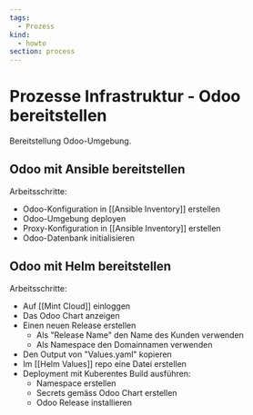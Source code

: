 ```yaml
---
tags:
  - Prozess
kind:
  - howto
section: process
---
```


# Prozesse Infrastruktur - Odoo bereitstellen

Bereitstellung Odoo-Umgebung.

## Odoo mit Ansible bereitstellen

Arbeitsschritte:

- Odoo-Konfiguration in [[Ansible Inventory]] erstellen
- Odoo-Umgebung deployen
- Proxy-Konfiguration in [[Ansible Inventory]] erstellen
- Odoo-Datenbank initialisieren

## Odoo mit Helm bereitstellen

Arbeitsschritte:

* Auf [[Mint Cloud]] einloggen
* Das Odoo Chart anzeigen
* Einen neuen Release erstellen
	* Als "Release Name" den Name des Kunden verwenden
	* Als Namespace den Domainnamen verwenden
* Den Output von "Values.yaml" kopieren
* Im [[Helm Values]] repo eine Datei erstellen
* Deployment mit Kuberentes Build ausführen:
	* Namespace erstellen
	* Secrets gemäss Odoo Chart erstellen
	* Odoo Release installieren